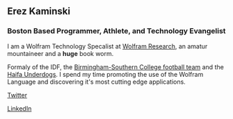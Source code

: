 <link rel="shortcut icon" type="image/x-icon" href="favicon.ico">

## Erez Kaminski
### Boston Based Programmer, Athlete, and Technology Evangelist 

I am a Wolfram Technology Specalist at [Wolfram Research](https://www.wolfram.com), an amatur mountaineer and a **huge** book worm.

Formaly of the IDF, the [Birmingham-Southern College football team](http://www.bscsports.net/sports/fball/index) and the [Haifa Underdogs](http://www.haifaunderdogs.com/). I spend my time promoting the use of the Wolfram Language and discovering it's most cutting edge applications. 


[Twitter](https://twitter.com/erez_kaminski)

[LinkedIn](https://www.linkedin.com/in/erez-kaminski-a155076b/)


